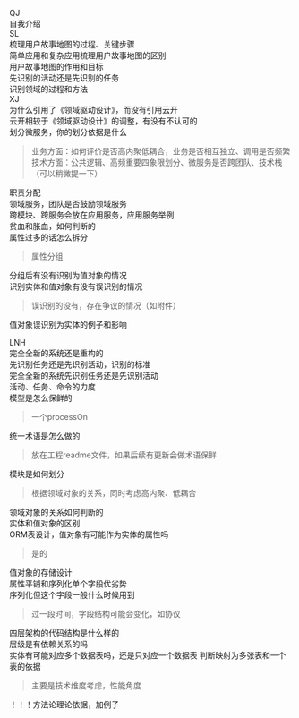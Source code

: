 QJ   
自我介绍  
SL    
梳理用户故事地图的过程、关键步骤   
简单应用和复杂应用梳理用户故事地图的区别   
用户故事地图的作用和目标   
先识别的活动还是先识别的任务   
识别领域的过程和方法    
XJ   
为什么引用了《领域驱动设计》，而没有引用云开   
云开相较于《领域驱动设计》的调整，有没有不认可的   
划分微服务，你的划分依据是什么   
> 业务方面：如何评价是否高内聚低耦合，业务是否相互独立、调用是否频繁    
> 技术方面：公共逻辑、高频重要四象限划分、微服务是否跨团队、技术栈（可以稍微提一下）    

职责分配   
领域服务，团队是否鼓励领域服务         
跨模块、跨服务会放在应用服务，应用服务举例      
贫血和胀血，如何判断的    
属性过多的话怎么拆分      
>属性分组

分组后有没有识别为值对象的情况  
识别实体和值对象有没有误识别的情况  
>误识别的没有，存在争议的情况（如附件）  

值对象误识别为实体的例子和影响    

LNH    
完全全新的系统还是重构的    
先识别任务还是先识别活动，识别的标准    
完全全新的系统先识别任务还是先识别活动    
活动、任务、命令的力度    
模型是怎么保鲜的    
> 一个processOn

统一术语是怎么做的   
> 放在工程readme文件，如果后续有更新会做术语保鲜

模块是如何划分  
> 根据领域对象的关系，同时考虑高内聚、低耦合

领域对象的关系如何判断的  
实体和值对象的区别  
ORM表设计，值对象有可能作为实体的属性吗
> 是的

值对象的存储设计  
属性平铺和序列化单个字段优劣势  
序列化但这个字段一般什么时候用到  
>过一段时间，字段结构可能会变化，如协议

四层架构的代码结构是什么样的  
层级是有依赖关系的吗  
实体有可能对应多个数据表吗，还是只对应一个数据表
判断映射为多张表和一个表的依据
>主要是技术维度考虑，性能角度

！！！方法论理论依据，加例子